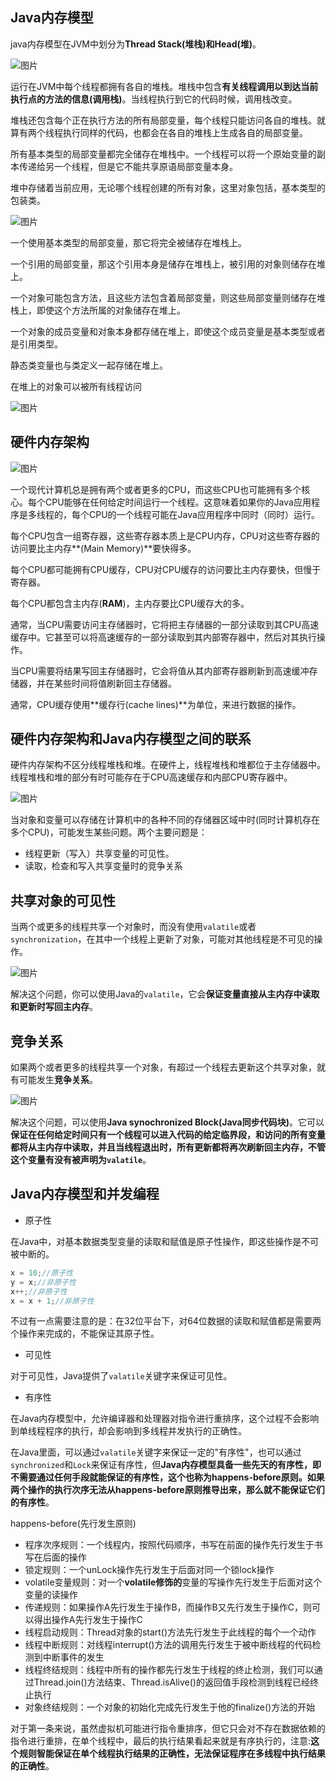 ## Java内存模型

java内存模型在JVM中划分为**Thread Stack(堆栈)**和**Head(堆)**。

![图片](http://tutorials.jenkov.com/images/java-concurrency/java-memory-model-1.png)

运行在JVM中每个线程都拥有各自的堆栈。堆栈中包含**有关线程调用以到达当前执行点的方法的信息(调用栈)**。当线程执行到它的代码时候，调用栈改变。

堆栈还包含每个正在执行方法的所有局部变量，每个线程只能访问各自的堆栈。就算有两个线程执行同样的代码，也都会在各自的堆栈上生成各自的局部变量。

所有基本类型的局部变量都完全储存在堆栈中。一个线程可以将一个原始变量的副本传递给另一个线程，但是它不能共享原语局部变量本身。

堆中存储着当前应用，无论哪个线程创建的所有对象，这里对象包括，基本类型的包装类。

![图片](http://tutorials.jenkov.com/images/java-concurrency/java-memory-model-2.png)

一个使用基本类型的局部变量，那它将完全被储存在堆栈上。

一个引用的局部变量，那这个引用本身是储存在堆栈上，被引用的对象则储存在堆上。

一个对象可能包含方法，且这些方法包含着局部变量，则这些局部变量则储存在堆栈上，即使这个方法所属的对象储存在堆上。

一个对象的成员变量和对象本身都存储在堆上，即使这个成员变量是基本类型或者是引用类型。

静态类变量也与类定义一起存储在堆上。

在堆上的对象可以被所有线程访问

![图片](http://tutorials.jenkov.com/images/java-concurrency/java-memory-model-3.png)

## 硬件内存架构

![图片](http://tutorials.jenkov.com/images/java-concurrency/java-memory-model-4.png)

一个现代计算机总是拥有两个或者更多的CPU，而这些CPU也可能拥有多个核心。每个CPU能够在任何给定时间运行一个线程。这意味着如果你的Java应用程序是多线程的，每个CPU的一个线程可能在Java应用程序中同时（同时）运行。

每个CPU包含一组寄存器，这些寄存器本质上是CPU内存，CPU对这些寄存器的访问要比主内存**(Main Memory)**要快得多。

每个CPU都可能拥有CPU缓存，CPU对CPU缓存的访问要比主内存要快，但慢于寄存器。

每个CPU都包含主内存(**RAM**)，主内存要比CPU缓存大的多。

通常，当CPU需要访问主存储器时，它将把主存储器的一部分读取到其CPU高速缓存中。它甚至可以将高速缓存的一部分读取到其内部寄存器中，然后对其执行操作。

当CPU需要将结果写回主存储器时，它会将值从其内部寄存器刷新到高速缓冲存储器，并在某些时间将值刷新回主存储器。

通常，CPU缓存使用**缓存行(cache lines)**为单位，来进行数据的操作。

## 硬件内存架构和Java内存模型之间的联系

硬件内存架构不区分线程堆栈和堆。在硬件上，线程堆栈和堆都位于主存储器中。线程堆栈和堆的部分有时可能存在于CPU高速缓存和内部CPU寄存器中。

![图片](http://tutorials.jenkov.com/images/java-concurrency/java-memory-model-5.png)

当对象和变量可以存储在计算机中的各种不同的存储器区域中时(同时计算机存在多个CPU)，可能发生某些问题。两个主要问题是：

* 线程更新（写入）共享变量的可见性。
* 读取，检查和写入共享变量时的竞争关系


## 共享对象的可见性

当两个或更多的线程共享一个对象时，而没有使用`valatile`或者`synchronization`，在其中一个线程上更新了对象，可能对其他线程是不可见的操作。

![图片](http://tutorials.jenkov.com/images/java-concurrency/java-memory-model-6.png)

解决这个问题，你可以使用Java的`valatile`，它会**保证变量直接从主内存中读取和更新时写回主内存**。

## 竞争关系

如果两个或者更多的线程共享一个对象，有超过一个线程去更新这个共享对象，就有可能发生**竞争关系**。

![图片](http://tutorials.jenkov.com/images/java-concurrency/java-memory-model-7.png)

解决这个问题，可以使用**Java synochronized Block(Java同步代码块)**。它可以**保证在任何给定时间只有一个线程可以进入代码的给定临界段，和访问的所有变量都将从主内存中读取，并且当线程退出时，所有更新都将再次刷新回主内存，不管这个变量有没有被声明为`valatile`**。

## Java内存模型和并发编程

* 原子性

在Java中，对基本数据类型变量的读取和赋值是原子性操作，即这些操作是不可被中断的。

```java
x = 10;//原子性
y = x;//非原子性
x++;//非原子性
x = x + 1;//非原子性
```

不过有一点需要注意的是：在32位平台下，对64位数据的读取和赋值都是需要两个操作来完成的，不能保证其原子性。

* 可见性

对于可见性，Java提供了`valatile`关键字来保证可见性。

* 有序性

在Java内存模型中，允许编译器和处理器对指令进行重排序，这个过程不会影响到单线程程序的执行，却会影响到多线程并发执行的正确性。

在Java里面，可以通过`valatile`关键字来保证一定的"有序性"，也可以通过`synchronized`和`Lock`来保证有序性，但**Java内存模型具备一些先天的有序性，即不需要通过任何手段就能保证的有序性，这个也称为happens-before原则。如果两个操作的执行次序无法从happens-before原则推导出来，那么就不能保证它们的有序性**。

happens-before(先行发生原则)

* 程序次序规则：一个线程内，按照代码顺序，书写在前面的操作先行发生于书写在后面的操作
* 锁定规则：一个unLock操作先行发生于后面对同一个锁lock操作
* volatile变量规则：对一个**volatile修饰的**变量的写操作先行发生于后面对这个变量的读操作
* 传递规则：如果操作A先行发生于操作B，而操作B又先行发生于操作C，则可以得出操作A先行发生于操作C
* 线程启动规则：Thread对象的start()方法先行发生于此线程的每个一个动作
* 线程中断规则：对线程interrupt()方法的调用先行发生于被中断线程的代码检测到中断事件的发生
* 线程终结规则：线程中所有的操作都先行发生于线程的终止检测，我们可以通过Thread.join()方法结束、Thread.isAlive()的返回值手段检测到线程已经终止执行
* 对象终结规则：一个对象的初始化完成先行发生于他的finalize()方法的开始

对于第一条来说，虽然虚拟机可能进行指令重排序，但它只会对不存在数据依赖的指令进行重排，在单个线程中，最后的执行结果看起来就是有序执行的，注意:**这个规则智能保证在单个线程执行结果的正确性，无法保证程序在多线程中执行结果的正确性**。

